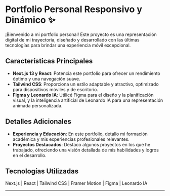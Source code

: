 # Portfolio Personal Responsivo y Dinámico ✨

¡Bienvenido a mi portfolio personal! Este proyecto es una representación digital de mi trayectoria, diseñado y desarrollado con las últimas tecnologías para brindar una experiencia móvil excepcional.

## Características Principales
- **Next.js 13 y React**: Potencia este portfolio para ofrecer un rendimiento óptimo y una navegación suave.
- **Tailwind CSS**: Proporciona un estilo adaptable y atractivo, optimizado para dispositivos móviles y de escritorio.
- **Figma y Leonardo IA**: Utilicé Figma para el diseño y la planificación visual, y la inteligencia artificial de Leonardo IA para una representación animada personalizada.

## Detalles Adicionales
- **Experiencia y Educación**: En este portfolio, detallo mi formación académica y mis experiencias profesionales relevantes.
- **Proyectos Destacados**: Destaco algunos proyectos en los que he trabajado, ofreciendo una visión detallada de mis habilidades y logros en el desarrollo.


## Tecnologías Utilizadas
Next.js | React | Tailwind CSS | Framer Motion | Figma | Leonardo IA

---

